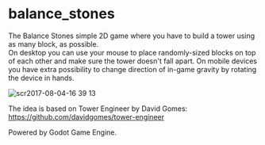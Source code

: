 # balance_stones
The Balance Stones simple 2D game where you have to build a tower using as many block, as possible.  
On desktop you can use your mouse to place randomly-sized blocks on top of each other and make sure the tower doesn't fall apart. 
On mobile devices you have extra possibility to change direction of in-game gravity by rotating the device in hands.   

![scr2017-08-04-16 39 13](https://user-images.githubusercontent.com/463177/28972318-eec2d0ac-7937-11e7-834e-156eb54531e6.png)


The idea is based on Tower Engineer by David Gomes: https://github.com/davidgomes/tower-engineer

Powered by Godot Game Engine.
